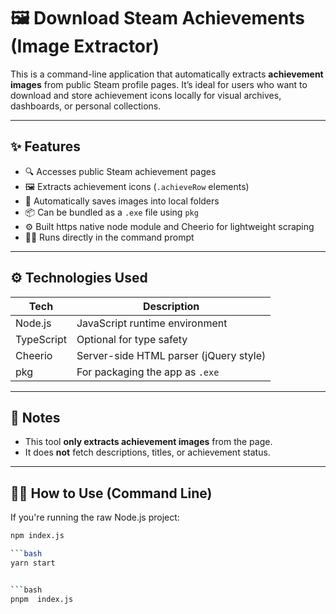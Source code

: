 # 🖼️ Download Steam Achievements (Image Extractor)

This is a command-line application that automatically extracts **achievement images** from public Steam profile pages. It’s ideal for users who want to download and store achievement icons locally for visual archives, dashboards, or personal collections.

---

## ✨ Features

- 🔍 Accesses public Steam achievement pages
- 🖼️ Extracts achievement icons (`.achieveRow` elements)
- 📁 Automatically saves images into local folders
- 📦 Can be bundled as a `.exe` file using `pkg`
- ⚙️ Built https native node module and Cheerio for lightweight scraping
- 🧑‍💻 Runs directly in the command prompt

---

## ⚙️ Technologies Used

| Tech             | Description                     |
|------------------|---------------------------------|
| Node.js          | JavaScript runtime environment  |
| TypeScript       | Optional for type safety        |
| Cheerio          | Server-side HTML parser (jQuery style) |
| pkg              | For packaging the app as `.exe` |

---

## 📌 Notes

- This tool **only extracts achievement images** from the page.
- It does **not** fetch descriptions, titles, or achievement status.

---

## 🧑‍💻 How to Use (Command Line)

If you're running the raw Node.js project:
```bash
npm index.js

```bash
yarn start


```bash
pnpm  index.js